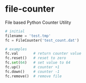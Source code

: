 # file-counter
File based Python Counter Utility

```python
# initial
filename = 'test.tmp'
fc = FileCounter('test_count.dat')

# examples
fc.val       # return counter value
fc.reset()   # reset to zero
fc.set(64)   # set value to 64
fc.up()      # counter +1
fc.down()    # counter -1
fc.remove()  # remove file
